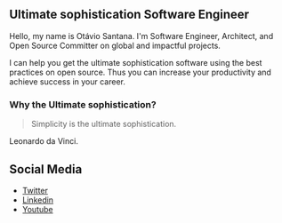 ## Ultimate sophistication Software Engineer

Hello, my name is Otávio Santana. I'm Software Engineer, Architect, and Open Source Committer on global and impactful projects.

I can help you get the ultimate sophistication software using the best practices on open source. Thus you can increase your productivity and achieve success in your career.

### Why the Ultimate sophistication?


> Simplicity is the ultimate sophistication.

Leonardo da Vinci.

## Social Media

* [Twitter](https://twitter.com/otaviojava)
* [Linkedin](https://www.linkedin.com/in/otaviojava/)
* [Youtube](https://www.youtube.com/@otaviojava)
